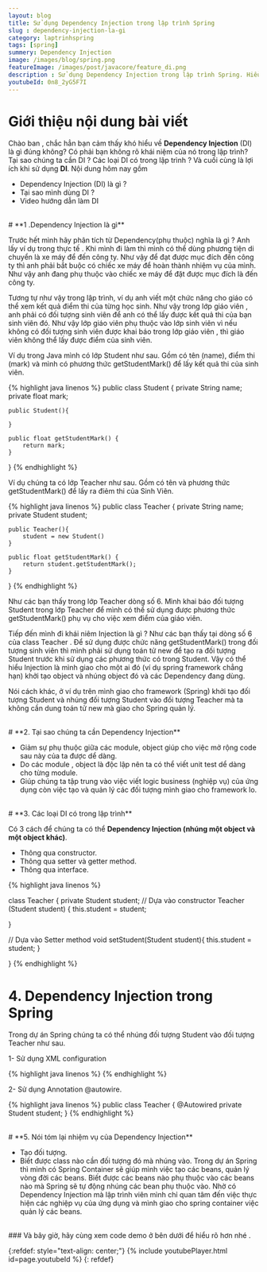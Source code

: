 ```yaml
---
layout: blog
title: Sử dụng Dependency Injection trong lập trình Spring
slug : dependency-injection-la-gi
category: laptrinhspring
tags: [spring]
summery: Dependency Injection  
image: /images/blog/spring.png
featureImage: /images/post/javacore/feature_di.png
description : Sử dụng Dependency Injection trong lập trình Spring. Hiểu được Dependency Injection là gì. Hướng dẫn sử dụng DI trong lập trình Spring.
youtubeId: 0n8_2yG5F7I
---
```


# **Giới thiệu nội dung bài viết**

Chào ban , chắc hẳn bạn cảm thấy khó hiểu về <b>Dependency Injection</b> (DI) là gì đúng không? Có phải bạn không rõ khái niệm của nó trong lập trình?
Tại sao chúng ta cần DI ? Các loại DI có trong lập trình ? Và cuối cùng là lợi ích khi sử dụng <b>DI</b>. Nội dung hôm nay gồm

- Dependency Injection (DI) là gì ?
- Tại sao mình dùng DI ?
- Video hướng dẫn làm DI

<br>
# **1 .Dependency Injection là gì**

Trước hết mình hãy phân tích từ Dependency(phụ thuộc) nghĩa là gì ? Anh lấy ví dụ trong thực tế . Khi mình đi làm thì mình có thể dùng phương tiện di chuyển là xe máy để đến công ty. Như vậy để đạt được mục đích đến công ty thì anh phải bắt buộc có chiếc xe máy để hoàn thành nhiệm vụ của mình. Như vậy anh đang phụ thuộc vào chiếc xe máy để đặt được mục đích là đến công ty.

Tương tự như vậy trong lập trình, ví dụ anh viết một chức năng cho  giáo có thể xem kết quả điểm thi của từng học sinh. Như vậy trong
lớp giáo viên , anh phải có đối tượng sinh viên để anh có thể lấy được kết quả thi của bạn sinh viên đó. Như vậy lớp giáo viên phụ thuộc vào
lớp sinh viên vì nếu không có đối tượng sinh viên được khai báo trong lớp giáo viên , thì giáo viên không thể lấy được điểm của sinh viên.

Ví dụ trong Java mình có lớp Student như sau. Gồm có tên (name), điểm thi (mark) và mình có phương thức getStudentMark() để lấy kết quả thi của sinh viên.

{% highlight java linenos %}
public class Student {
    private String name;
    private float mark;

    public Student(){

    }

    public float getStudentMark() {
        return mark;
    }
}
{% endhighlight %}

Ví dụ chúng ta có lớp Teacher như sau. Gồm có tên và phương thức getStudentMark() để lấy ra điẻm thi của Sinh Viên.

{% highlight java linenos  %}
public class Teacher  {
    private String name;
    private Student student;

    public Teacher(){
        student = new Student()
    }

    public float getStudentMark() {
        return student.getStudentMark();
    }
}
{% endhighlight %}

Như các bạn thấy trong lớp Teacher dòng số 6. Mình khai báo đối tượng Student trong lớp Teacher để mình có thể sử dụng được phương thức
getStudentMark() phụ vụ cho việc xem điểm của giáo viên.

Tiếp đến mình đi khái niêm Injection là gì ?
Như các bạn thấy tại dòng số 6 của class Teacher . Để sử dụng được chức năng getStudentMark() trong đối tượng sinh viên thì mình phải
sử dụng toán tử new để tạo ra đối tượng Student trước khi sử dụng các phương thức có trong Student. Vậy có thể hiểu Injection là mình giao
cho một ai đó (ví dụ spring framework chẳng hạn) khởi tạo object và nhúng object đó và các Dependency đang dùng.

Nói cách khác, ở ví dụ trên mình giao cho framework (Spring) khởi tạo đối tượng Student và nhúng đối tượng Student vào đối tượng
Teacher mà ta không cần dung toán tử new mà giao cho Spring quản lý.

<br>
# **2. Tại sao chúng ta cần Dependency Injection**

- Giảm sự phụ thuộc giữa các module, object giúp cho việc mở rộng code sau này của ta được dể dàng.
- Do các module , object là độc lập nên ta có thể viết unit test dể dàng cho từng module.
- Giúp chúng ta tập trung vào việc viết logic business (nghiệp vụ) của ứng dụng còn việc tạo và quản lý các đối tượng mình giao
cho framework lo.

<br>
# **3. Các loại DI có trong lập trình**

Có 3 cách để chúng ta có thể <b>Dependency Injection (nhúng một object và một object khác)</b>.

- Thông qua constructor.
- Thông qua setter và getter method.
- Thông qua interface.

{% highlight java linenos %}

class Teacher {
  private Student student;
  // Dựa vào constructor
  Teacher (Student student) {
    this.student = student;

  }

  // Dựa vào Setter method
  void setStudent(Student student){
    this.student = student;
  }

}
{% endhighlight %}

# **4. Dependency Injection trong Spring**

Trong dự án Spring chúng ta có thể nhúng đối tượng Student vào đối tượng Teacher như sau.

1- Sử dụng XML configuration

{% highlight java linenos %}
<bean id="student" class="org.levunguyen.student" /> 
<bean id="teacher" class="org.levunguyen.teacher"> 
    <constructor-arg  name="item" ref="student" /> 
</bean>
{% endhighlight %}

2- Sử dụng Annotation @autowire. 

{% highlight java linenos %}
public class Teacher {
    @Autowired
    private Student student; 
}
{% endhighlight %}

<br>
# **5. Nói tóm lại nhiệm vụ của Dependency Injection**

- Tạo đối tượng.
- Biết được class nào cần đối tượng đó mà nhúng vào. Trong dự án Spring thì mình có Spring Container sẽ giúp mình việc tạo các beans, quản lý vòng đời các beans. Biết được các beans nào phụ thuộc vào các beans nào mà Spring sẽ tự động nhúng các bean phụ thuộc vào. Nhờ có Dependency Injection mà lập trình viên mình chỉ quan tâm đến việc thực hiện các nghiệp vụ của ứng dụng và mình giao cho spring container việc quản lý các beans.

<br>
### Và bây giờ, hãy cùng xem code demo ở bên dưới để hiểu rõ hơn nhé .

{:refdef: style="text-align: center;"}
{% include youtubePlayer.html id=page.youtubeId %}
{: refdef}
